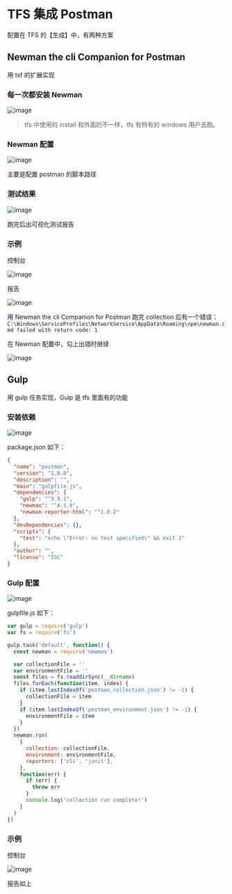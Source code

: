# TFS 集成 Postman

配置在 TFS 的【生成】中，有两种方案

## Newman the cli Companion for Postman

用 tsf 的扩展实现

### 每一次都安装 Newman

![image](http://qiniu.llweb.top/Snipaste_20181219113619201812191136263588.png)

> tfs 中使用的 install 和外面的不一样，tfs 有特有的 windows 用户去跑。

### Newman 配置

![image](http://qiniu.llweb.top/Snipaste_20181219113932201812191139490737.png)

主要是配置 postman 的脚本路径

### 测试结果

![image](http://qiniu.llweb.top/Snipaste_20181219114135201812191141432211.png)

跑完后出可视化测试报告

### 示例

控制台

![image](http://qiniu.llweb.top/Snipaste_20181219115404201812191154134402.png)

报告

![image](http://qiniu.llweb.top/Snipaste_20181219115839201812191158454877.png)

用 Newman the cli Companion for Postman 跑完 collection 后有一个错误：`C:\Windows\ServiceProfiles\NetworkService\AppData\Roaming\npm\newman.cmd failed with return code: 1`

在 Newman 配置中，勾上出错时继续

![image](http://qiniu.llweb.top/Snipaste_20181219122249201812191223208829.png)

## Gulp

用 gulp 任务实现，Gulp 是 tfs 里面有的功能

### 安装依赖

![image](http://qiniu.llweb.top/Snipaste_20181219115008201812191150189293.png)

package.json 如下：

```json
{
  "name": "postman",
  "version": "1.0.0",
  "description": "",
  "main": "gulpfile.js",
  "dependencies": {
    "gulp": "^3.9.1",
    "newman": "^4.1.0",
    "newman-reporter-html": "^1.0.2"
  },
  "devDependencies": {},
  "scripts": {
    "test": "echo \"Error: no test specified\" && exit 1"
  },
  "author": "",
  "license": "ISC"
}
```

### Gulp 配置

![image](http://qiniu.llweb.top/Snipaste_20181219122512201812191225181735.png)

gulpfile.js 如下：

```js
var gulp = require('gulp')
var fs = require('fs')

gulp.task('default', function() {
  const newman = require('newman')

  var collectionFile = ''
  var environmentFile = ''
  const files = fs.readdirSync(__dirname)
  files.forEach(function(item, index) {
    if (item.lastIndexOf('postman_collection.json') != -1) {
      collectionFile = item
    }
    if (item.lastIndexOf('postman_environment.json') != -1) {
      environmentFile = item
    }
  })
  newman.run(
    {
      collection: collectionFile,
      environment: environmentFile,
      reporters: ['cli', 'junit'],
    },
    function(err) {
      if (err) {
        throw err
      }
      console.log('collection run complete!')
    }
  )
})
```

### 示例

控制台

![image](http://qiniu.llweb.top/Snipaste_20181219123236201812191232409849.png)

报告如上
